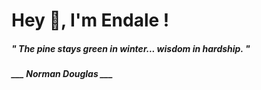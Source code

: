 <h1 title="head"> Hey 👋, I'm Endale !</h1>

**<h5><i>" The pine stays green in winter... wisdom in hardship. "</i></h5>**

*<b>___ Norman Douglas ___</b>*
